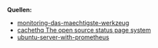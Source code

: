 **Quellen:**
* [monitoring-das-maechtigste-werkzeug](https://www.informatik-aktuell.de/entwicklung/methoden/monitoring-das-maechtigste-werkzeug-fuer-cloud-microservices-und-business.html)
* [cachethq The open source status page system](https://cachethq.io/)
* [ubuntu-server-with-prometheus](https://www.howtoforge.com/tutorial/monitor-ubuntu-server-with-prometheus/)